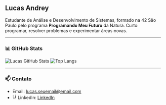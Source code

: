 ## Lucas Andrey

Estudante de Análise e Desenvolvimento de Sistemas, formado na 42 São Paulo pelo programa **Programando Meu Futuro** da Natura. Curto programar, resolver problemas e experimentar áreas novas.

---

### 📊 GitHub Stats

![Lucas GitHub Stats](https://github-readme-stats.vercel.app/api?username=andy-lucas7&show_icons=true&theme=dracula)
![Top Langs](https://github-readme-stats.vercel.app/api/top-langs/?username=andy-lucas7&layout=compact&theme=dracula)

---

### 📫 Contato
- Email: lucas.seuemail@email.com
- <img src="./assets/icon.png" alt="LinkedIn" width="17" height="17">LinkedIn: [LinkedIn](https://www.linkedin.com/in/lucas-andrey7/) 
